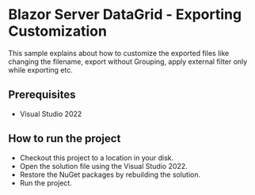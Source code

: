 # Blazor Server DataGrid - Exporting Customization

This sample explains about how to customize the exported files like changing the filename, export without Grouping, apply external filter only while exporting etc.

## Prerequisites

* Visual Studio 2022

## How to run the project

* Checkout this project to a location in your disk.
* Open the solution file using the Visual Studio 2022.
* Restore the NuGet packages by rebuilding the solution.
* Run the project.